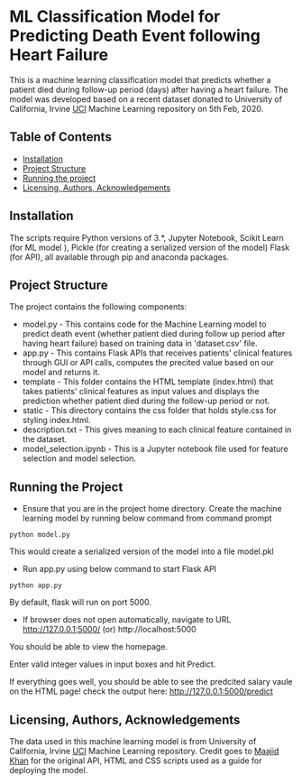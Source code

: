 # ML Classification Model for Predicting Death Event following Heart Failure

This is a machine learning classification model that predicts whether a patient died during follow-up period (days) after having a heart failure. The model was developed based on a recent dataset donated to University of California, Irvine [UCI](https://archive.ics.uci.edu/ml/datasets/Heart+failure+clinical+records) Machine Learning repository on 5th Feb, 2020.

## Table of Contents
* [Installation](#Installation)
* [Project Structure](#Structure)
* [Running the project](#Running)
* [Licensing, Authors, Acknowledgements](#Licensing)

## Installation <a name="Installation"></a>
The scripts require Python versions of 3.*, Jupyter Notebook, Scikit Learn (for ML model ), Pickle (for creating a serialized version of the model) Flask (for API), all available through pip and anaconda packages.

## Project Structure <a name="Structure"></a>
The project contains the following components:
* model.py - This contains code for the Machine Learning model to predict death event (whether patient died during follow up period after having heart failure) based on training data in 'dataset.csv' file.
* app.py - This contains Flask APIs that receives patients' clinical features through GUI or API calls, computes the precited value based on our model and returns it.
* template - This folder contains the HTML template (index.html) that takes patients' clinical features as input values and displays the prediction whether patient died during the follow-up period or not.
* static - This directory contains the css folder that holds style.css for styling index.html.
* description.txt - This gives meaning to each clinical feature contained in the dataset.
* model_selection.ipynb - This is a Jupyter notebook file used for feature selection and model selection.

## Running the Project <a name="Running"></a>
* Ensure that you are in the project home directory. Create the machine learning model by running below command from command prompt
```
python model.py
```
This would create a serialized version of the model into a file model.pkl

* Run app.py using below command to start Flask API
```
python app.py
```
By default, flask will run on port 5000.

* If browser does not open automatically, navigate to URL http://127.0.0.1:5000/ (or) http://localhost:5000

You should be able to view the homepage.

Enter valid integer values in input boxes and hit Predict.

If everything goes well, you should  be able to see the predcited salary vaule on the HTML page!
check the output here: http://127.0.0.1:5000/predict

## Licensing, Authors, Acknowledgements <a name="Licensing"></a>
The data used in this machine learning model is from University of California, Irvine [UCI](https://archive.ics.uci.edu/ml/datasets/Heart+failure+clinical+records) Machine Learning repository. Credit goes to [Maajid Khan](https://github.com/MaajidKhan/DeployMLModel-Flask) for the original API, HTML and CSS scripts used as a guide for deploying the model.

